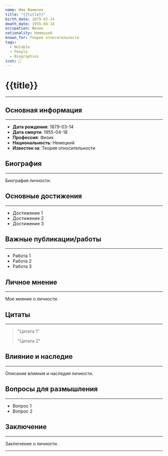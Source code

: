 ```yaml
---
name: Имя Фамилия
title: "{{title}}"
birth_date: 1879-03-14
death_date: 1955-04-18
occupation: Физик
nationality: Немецкий
known_for: Теория относительности
tags:
  - Notable
  - People
  - Biographies
icon: 👤
---
```


# {{title}}
---


## Основная информация
---

- **Дата рождения**: 1879-03-14
- **Дата смерти**: 1955-04-18
- **Профессия**: Физик
- **Национальность**: Немецкий
- **Известен за**: Теория относительности


## Биография
---

Биография личности.


## Основные достижения
---

- Достижение 1
- Достижение 2
- Достижение 3


## Важные публикации/работы
---
- Работа 1
- Работа 2
- Работа 3


## Личное мнение
---

Мое мнение о личности.


## Цитаты
---

> "Цитата 1"
> 
> "Цитата 2"


## Влияние и наследие
---

Описание влияния и наследия личности.


## Вопросы для размышления
---

- Вопрос 1
- Вопрос 2


## Заключение
---

Заключение о личности.


---